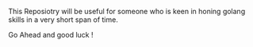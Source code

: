 This Reposiotry will be useful for someone who is keen in honing golang skills in a very short span of time.

Go Ahead and good luck !
